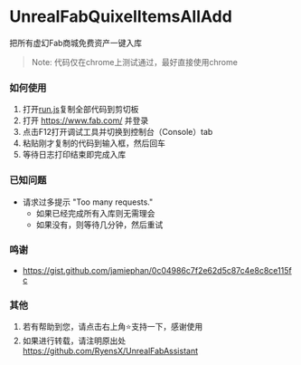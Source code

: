 # UnrealFabQuixelItemsAllAdd

把所有虚幻Fab商城免费资产一键入库

>Note: 代码仅在chrome上测试通过，最好直接使用chrome

### 如何使用
1. 打开[run.js](/run.js)复制全部代码到剪切板
2. 打开 https://www.fab.com/ 并登录
4. 点击F12打开调试工具并切换到控制台（Console）tab
5. 粘贴刚才复制的代码到输入框，然后回车
6. 等待日志打印结束即完成入库

### 已知问题
- 请求过多提示 "Too many requests."
    - 如果已经完成所有入库则无需理会
    - 如果没有，则等待几分钟，然后重试

### 鸣谢
- https://gist.github.com/jamiephan/0c04986c7f2e62d5c87c4e8c8ce115fc

### 其他
1. 若有帮助到您，请点击右上角⭐支持一下，感谢使用
1. 如果进行转载，请注明原出处 https://github.com/RyensX/UnrealFabAssistant

